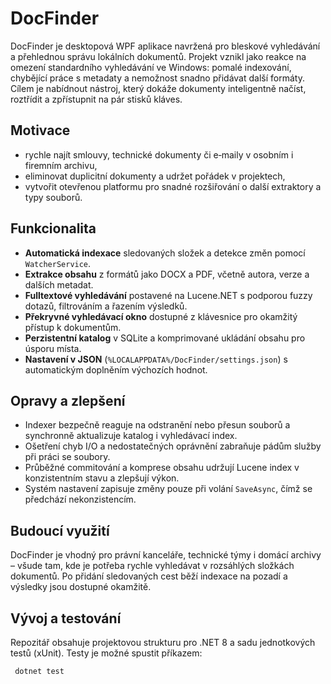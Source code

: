 # DocFinder

DocFinder je desktopová WPF aplikace navržená pro bleskové vyhledávání a přehlednou správu lokálních dokumentů. Projekt vznikl jako reakce na omezení standardního vyhledávání ve Windows: pomalé indexování, chybějící práce s metadaty a nemožnost snadno přidávat další formáty. Cílem je nabídnout nástroj, který dokáže dokumenty inteligentně načíst, roztřídit a zpřístupnit na pár stisků kláves.

## Motivace
- rychle najít smlouvy, technické dokumenty či e‑maily v osobním i firemním archivu,
- eliminovat duplicitní dokumenty a udržet pořádek v projektech,
- vytvořit otevřenou platformu pro snadné rozšiřování o další extraktory a typy souborů.

## Funkcionalita
- **Automatická indexace** sledovaných složek a detekce změn pomocí `WatcherService`.
- **Extrakce obsahu** z formátů jako DOCX a PDF, včetně autora, verze a dalších metadat.
- **Fulltextové vyhledávání** postavené na Lucene.NET s podporou fuzzy dotazů, filtrováním a řazením výsledků.
- **Překryvné vyhledávací okno** dostupné z klávesnice pro okamžitý přístup k dokumentům.
- **Perzistentní katalog** v SQLite a komprimované ukládání obsahu pro úsporu místa.
- **Nastavení v JSON** (`%LOCALAPPDATA%/DocFinder/settings.json`) s automatickým doplněním výchozích hodnot.

## Opravy a zlepšení
- Indexer bezpečně reaguje na odstranění nebo přesun souborů a synchronně aktualizuje katalog i vyhledávací index.
- Ošetření chyb I/O a nedostatečných oprávnění zabraňuje pádům služby při práci se soubory.
- Průběžné commitování a komprese obsahu udržují Lucene index v konzistentním stavu a zlepšují výkon.
- Systém nastavení zapisuje změny pouze při volání `SaveAsync`, čímž se předchází nekonzistencím.

## Budoucí využití
DocFinder je vhodný pro právní kanceláře, technické týmy i domácí archivy – všude tam, kde je potřeba rychle vyhledávat v rozsáhlých složkách dokumentů. Po přidání sledovaných cest běží indexace na pozadí a výsledky jsou dostupné okamžitě.

## Vývoj a testování
Repozitář obsahuje projektovou strukturu pro .NET 8 a sadu jednotkových testů (xUnit). Testy je možné spustit příkazem:

```bash
 dotnet test
```

